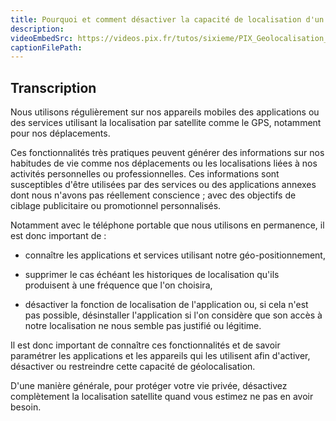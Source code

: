 ```yaml
---
title: Pourquoi et comment désactiver la capacité de localisation d'un appareil mobile ?
description:
videoEmbedSrc: https://videos.pix.fr/tutos/sixieme/PIX_Geolocalisation_v05_20231109.mp4
captionFilePath:
---
```


## Transcription

Nous utilisons régulièrement sur nos appareils mobiles des applications ou des services utilisant la localisation par satellite comme le GPS, notamment pour nos déplacements.

Ces fonctionnalités très pratiques peuvent générer des informations sur nos habitudes de vie comme nos déplacements ou les localisations liées à nos activités personnelles ou professionnelles. Ces informations sont susceptibles d'être utilisées par des services ou des applications annexes dont nous n'avons pas réellement conscience ; avec des objectifs de ciblage publicitaire ou promotionnel personnalisés.

Notamment avec le téléphone portable que nous utilisons en permanence, il est donc important de :

- connaître les applications et services utilisant notre géo-positionnement,

- supprimer le cas échéant les historiques de localisation qu'ils produisent à une fréquence que l'on choisira,

- désactiver la fonction de localisation de l'application ou, si cela n'est pas possible, désinstaller l'application si l'on considère que son accès à notre localisation ne nous semble pas justifié ou légitime.

Il est donc important de connaître ces fonctionnalités et de savoir paramétrer les applications et les appareils qui les utilisent afin d'activer, désactiver ou restreindre cette capacité de géolocalisation.

D'une manière générale, pour protéger votre vie privée, désactivez complètement la localisation satellite quand vous estimez ne pas en avoir besoin.
